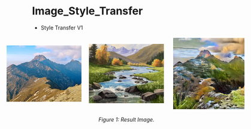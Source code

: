 # Image_Style_Transfer
* Style Transfer V1
<div style="display: flex; justify-content: center; align-items: center; margin: 0 auto;">
    <img src="StyleTrans_v1/imgs/Mt.Jade.jpg" alt="Image 1" style="width: 200px; margin: 0 10px;">
    <img src="StyleTrans_v1/imgs/acrylic-autumn-river-landscape.jpg" alt="Image 2" style="width: 200px; margin: 0 10px;">
    <img src="StyleTrans_v1/imgs/result.png" alt="Image 3" style="width: 200px; margin: 0 10px;">
</div>

<p align="center"><i>Figure 1: Result Image.</i></p>
